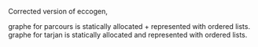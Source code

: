 Corrected version of eccogen,

graphe for parcours is statically allocated + represented with ordered lists.
graphe for tarjan is statically allocated and represented with ordered lists.
